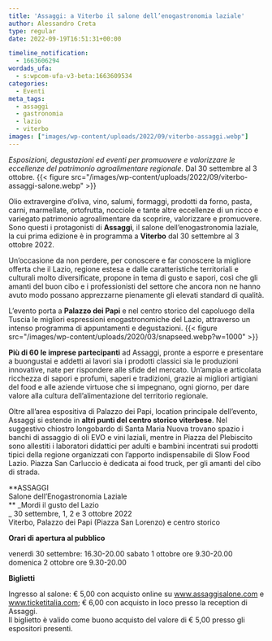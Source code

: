 ```yaml
---
title: 'Assaggi: a Viterbo il salone dell’enogastronomia laziale'
author: Alessandro Creta
type: regular
date: 2022-09-19T16:51:31+00:00

timeline_notification:
  - 1663606294
wordads_ufa:
  - s:wpcom-ufa-v3-beta:1663609534
categories:
  - Eventi
meta_tags:
  - assaggi
  - gastronomia
  - lazio
  - viterbo
images: ["images/wp-content/uploads/2022/09/viterbo-assaggi.webp"]
---
```

_Esposizioni, degustazioni ed eventi per promuovere e valorizzare le eccellenze del patrimonio agroalimentare regionale_. Dal 30 settembre al 3 ottobre.
{{< figure src="/images/wp-content/uploads/2022/09/viterbo-assaggi-salone.webp" >}}
 

Olio extravergine d&#8217;oliva, vino, salumi, formaggi, prodotti da forno, pasta, carni, marmellate, ortofrutta, nocciole e tante altre eccellenze di un ricco e variegato patrimonio agroalimentare da scoprire, valorizzare e promuovere. Sono questi i protagonisti di **Assaggi**, il salone dell&#8217;enogastronomia laziale, la cui prima edizione è in programma a **Viterbo** dal 30 settembre al 3 ottobre 2022.

Un&#8217;occasione da non perdere, per conoscere e far conoscere la migliore offerta che il Lazio, regione estesa e dalle caratteristiche territoriali e culturali molto diversificate, propone in tema di gusto e sapori, così che gli amanti del buon cibo e i professionisti del settore che ancora non ne hanno avuto modo possano apprezzarne pienamente gli elevati standard di qualità.

L&#8217;evento porta a **Palazzo dei Papi** e nel centro storico del capoluogo della Tuscia le migliori espressioni enogastronomiche del Lazio, attraverso un intenso programma di appuntamenti e degustazioni.
{{< figure src="/images/wp-content/uploads/2020/03/snapseed.webp?w=1000" >}}
 

**Più di 60 le imprese partecipanti** ad Assaggi, pronte a esporre e presentare a buongustai e addetti ai lavori sia i prodotti classici sia le produzioni innovative, nate per rispondere alle sfide del mercato. Un&#8217;ampia e articolata ricchezza di sapori e profumi, saperi e tradizioni, grazie ai migliori artigiani del food e alle aziende virtuose che si impegnano, ogni giorno, per dare valore alla cultura dell&#8217;alimentazione del territorio regionale.

Oltre all&#8217;area espositiva di Palazzo dei Papi, location principale dell&#8217;evento, Assaggi si estende in **altri punti del centro storico viterbese**. Nel suggestivo chiostro longobardo di Santa Maria Nuova trovano spazio i banchi di assaggio di oli EVO e vini laziali, mentre in Piazza del Plebiscito sono allestiti i laboratori didattici per adulti e bambini incentrati sui prodotti tipici della regione organizzati con l&#8217;apporto indispensabile di Slow Food Lazio. Piazza San Carluccio è dedicata ai food truck, per gli amanti del cibo di strada.

**ASSAGGI  
Salone dell&#8217;Enogastronomia Laziale  
** _Mordi il gusto del Lazio  
_ 30 settembre, 1, 2 e 3 ottobre 2022  
Viterbo, Palazzo dei Papi (Piazza San Lorenzo) e centro storico

**Orari di apertura al pubblico**

venerdì 30 settembre: 16.30-20.00 sabato 1 ottobre ore 9.30-20.00 domenica 2 ottobre ore 9.30-20.00

**Biglietti**

Ingresso al salone: € 5,00 con acquisto online su www.assaggisalone.com e www.ticketitalia.com; € 6,00 con acquisto in loco presso la reception di Assaggi.  
Il biglietto è valido come buono acquisto del valore di € 5,00 presso gli espositori presenti.